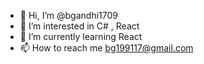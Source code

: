 - 👋 Hi, I’m @bgandhi1709
- 👀 I’m interested in C# , React
- 🌱 I’m currently learning React
- 📫 How to reach me bg199117@gmail.com

<!---
bgandhi1709/bgandhi1709 is a ✨ special ✨ repository because its `README.md` (this file) appears on your GitHub profile.
You can click the Preview link to take a look at your changes.
--->
